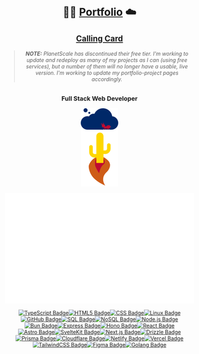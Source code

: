 <div align="center">

# :rocket::cactus: [Portfolio](https://MaDr.io) :cloud:

## [Calling Card](https://MatthewDrish.com)

> ###### **NOTE:** PlanetScale has discontinued their free tier. I'm working to update and redeploy as many of my projects as I can (using free services), but a number of them will no longer have a usable, live version. I'm working to update my portfolio-project pages accordingly.

### Full Stack Web Developer

[![MaDr logo](https://github.com/MaDrCloudDev/projectsImages/raw/master/MaDrLogo.svg)](https://matthewdrish.com)

[![GitHub stats](https://raw.githubusercontent.com/MaDrCloudDev/github-stats/master/generated/languages.svg#gh-dark-mode-only)](https://honzaap.github.io/GithubCity/?name=MaDrCloudDev&year=2025)

[![TypeScript Badge](https://img.shields.io/badge/TypeScript-3178C6?logo=typescript&logoColor=fff&style=plastic)](https://www.typescriptlang.org/)[![HTML5 Badge](https://img.shields.io/badge/HTML5-E34F26?logo=html5&logoColor=fff&style=plastic)](https://html.spec.whatwg.org/multipage/)[![CSS Badge](https://img.shields.io/badge/CSS-639?logo=css&logoColor=fff&style=plastic)](https://www.w3.org/Style/CSS/specs.en.html)[![Linux Badge](https://img.shields.io/badge/Linux-9fff00?logo=linux&logoColor=000&style=plastic)](https://www.linux.org/)<br>
[![GitHub Badge](https://img.shields.io/badge/GitHub-181717?logo=github&logoColor=fff&style=plastic)](https://github.com/)[![SQL Badge](https://img.shields.io/badge/sqlite-9a0042.svg?style=plastic&logo=sqlite&logoColor=white)](https://sqlite.org/)[![NoSQL Badge](https://img.shields.io/badge/MongoDB-DFFF00?logo=mongodb&logoColor=000&style=plastic)](https://www.mongodb.com/products/platform/atlas-database)[![Node.js Badge](https://img.shields.io/badge/Node.js-393?logo=nodedotjs&logoColor=fff&style=plastic)](https://nodejs.org/en/)<br>
[![Bun Badge](https://img.shields.io/badge/Bun-f472b6?logo=bun&logoColor=fff&style=plastic)](https://bun.sh/)[![Express Badge](https://img.shields.io/badge/Express-000?logo=express&logoColor=fff&style=plastic)](https://expressjs.com/)[![Hono Badge](https://img.shields.io/badge/hono-%23fd842e.svg?style=plastic&logo=hono&logoColor=white)](https://hono.dev/)[![React Badge](https://img.shields.io/badge/React-61DAFB?logo=react&logoColor=000&style=plastic)](https://reactjs.org/)<br>
[![Astro Badge](https://img.shields.io/badge/Astro-913dff?logo=astro&logoColor=fff&style=plastic)](https://astro.build/)[![SvelteKit Badge](https://img.shields.io/badge/Svelte-FF3E00?logo=svelte&logoColor=fff&style=plastic)](https://kit.svelte.dev/)[![Next.js Badge](https://img.shields.io/badge/Next.js-000?logo=nextdotjs&logoColor=fff&style=plastic)](https://nextjs.org/)[![Drizzle Badge](https://img.shields.io/badge/Drizzle-C5F74F?logo=drizzle&logoColor=000&style=plastic)](https://www.drizzle.com/)<br>
[![Prisma Badge](https://img.shields.io/badge/Prisma-2D3748?logo=prisma&logoColor=fff&style=plastic)](https://www.prisma.io/)[![Cloudflare Badge](https://img.shields.io/badge/Cloudflare-F38020?logo=cloudflare&logoColor=fff&style=plastic)](https://www.cloudflare.com/badge)[![Netlify Badge](https://img.shields.io/badge/Netlify-00C7B7?logo=netlify&logoColor=fff&style=plastic)](https://www.netlify.com/)[![Vercel Badge](https://img.shields.io/badge/Vercel-000?logo=vercel&logoColor=fff&style=plastic)](https://vercel.com/)<br>
[![TailwindCSS Badge](https://img.shields.io/badge/Tailwind%20CSS-06B6D4?logo=tailwindcss&logoColor=fff&style=plastic)](https://tailwindcss.com/)[![Figma Badge](https://img.shields.io/badge/Figma-F24E1E?logo=figma&logoColor=fff&style=plastic)](https://figma.com/)[![Golang Badge](https://img.shields.io/badge/Go-00ADD8?logo=go&logoColor=fff&style=plastic)](https://go.dev/)

</div>

<!-- html version

<h1 align="center">
	:rocket::cactus: <a href="https://MaDr.io">Portfolio</a> :cloud:
</h1>

<h2 align="center">
	<a href="https://MatthewDrish.com">Calling Card</a>
</h2>

<h6 align="center">
	<b>NOTE:</b> PlanetScale has discontinued their free tier. I'm working to
	update and redeploy as many of my projects as I can (using free services), but
	a number of them will no longer have a usable, live version. I'm working to
	update my portfolio-project pages accordingly.
</h6>

<h3 align="center">Full Stack Web Developer</h3>

<p align="center">
	<a
		target="_blank"
		href="https://matthewdrish.com"
		aria-label="Link to matthewdrish.com">
		<img
			src="https://github.com/MaDrCloudDev/projectsImages/raw/master/MaDrLogo.svg"
			alt="MaDr logo" />
	</a>
</p>

<p align="center">
	<a
		href="https://honzaap.github.io/GithubCity/?name=MaDrCloudDev&year=2025"
		aria-label="GitHub stats">
		<img
			src="https://raw.githubusercontent.com/MaDrCloudDev/github-stats/master/generated/languages.svg#gh-dark-mode-only"
			alt="GitHub stats" />
	</a>
</p>

<p align="center">
	<a href="https://html.spec.whatwg.org/multipage/">
		<img
			src="https://img.shields.io/badge/HTML5-E34F26?logo=html5&amp;logoColor=fff&amp;style=plastic"
			alt="HTML5 Badge" />
	</a>
	<a href="https://www.w3.org/Style/CSS/Overview.en.html">
		<img
			src="https://img.shields.io/badge/CSS3-1572B6?logo=css3&amp;logoColor=fff&amp;style=plastic"
			alt="CSS3 Badge" />
	</a>
	<a href="https://www.javascript.com/">
		<img
			src="https://img.shields.io/badge/JavaScript-F7DF1E?logo=javascript&amp;logoColor=000&amp;style=plastic"
			alt="JavaScript Badge" />
	</a>
	<a href="https://www.typescriptlang.org/">
		<img
			src="https://img.shields.io/badge/TypeScript-3178C6?logo=typescript&amp;logoColor=fff&amp;style=plastic"
			alt="TypeScript Badge" />
	</a>
	<br />
	<a href="https://www.linux.org/">
		<img
			src="https://img.shields.io/badge/Linux-FCC624?logo=linux&amp;logoColor=000&amp;style=plastic"
			alt="Linux Badge" />
	</a>
	<a href="https://github.com/">
		<img
			src="https://img.shields.io/badge/GitHub-181717?logo=github&amp;logoColor=fff&amp;style=plastic"
			alt="GitHub Badge" />
	</a>
	<a href="https://www.mongodb.com/">
		<img
			src="https://img.shields.io/badge/sqlite-%2307405e.svg?style=plastic&logo=sqlite&logoColor=white"
			alt="SQLite Badge" />
	</a>
	<a href="https://hono.dev/">
		<img
			src="https://img.shields.io/badge/hono-%23fd842e.svg?style=plastic&logo=hono&logoColor=white"
			alt="Hono Badge" />
	</a>
	<br />
	<a href="https://reactjs.org/">
		<img
			src="https://img.shields.io/badge/React-61DAFB?logo=react&amp;logoColor=000&amp;style=plastic"
			alt="React Badge" />
	</a>
	<a href="https://bun.sh/">
		<img
			src="https://img.shields.io/badge/Bun-000?logo=bun&logoColor=fff&style=plastic"
			alt="Bun Badge" />
	</a>
	<a href="https://nodejs.org/en/">
		<img
			src="https://img.shields.io/badge/Node.js-393?logo=nodedotjs&amp;logoColor=fff&amp;style=plastic"
			alt="Node.js Badge" />
	</a>
	<a href="https://turso.tech/">
		<img
			src="https://img.shields.io/badge/Turso-4FF8D2?logo=turso&logoColor=000&style=plastic"
			alt="Turso Badge" />
	</a>
	<br />
	<a href="https://www.drizzle.com/">
		<img
			src="https://img.shields.io/badge/Drizzle-C5F74F?logo=drizzle&logoColor=000&style=plastic"
			alt="Drizzle Badge" />
	</a>
	<a href="https://www.prisma.io/">
		<img
			src="https://img.shields.io/badge/Prisma-2D3748?logo=prisma&logoColor=fff&style=plastic"
			alt="Prisma Badge" />
	</a>
	<a href="https://kit.svelte.dev/">
		<img
			src="https://img.shields.io/badge/Svelte-FF3E00?logo=svelte&amp;logoColor=fff&amp;style=plastic"
			alt="SvelteKit Badge" />
	</a>
	<a href="https://nextjs.org/">
		<img
			src="https://img.shields.io/badge/Next.js-000?logo=nextdotjs&amp;logoColor=fff&amp;style=plastic"
			alt="Next.js Badge" />
	</a>
	<br />
	<a href="https://astro.build/">
		<img
			src="https://img.shields.io/badge/Astro-FF5D01?logo=astro&amp;logoColor=fff&amp;style=plastic"
			alt="Astro Badge" />
	</a>
	<a href="https://www.cloudflare.com/">
		<img
			src="https://img.shields.io/badge/Cloudflare-F38020?logo=cloudflare&amp;logoColor=fff&amp;style=plastic"
			alt="Cloudflare Badge" />
	</a>
	<a href="https://vercel.com/">
		<img
			src="https://img.shields.io/badge/Vercel-000?logo=vercel&amp;logoColor=fff&amp;style=plastic"
			alt="Vercel Badge" />
	</a>
	<a href="https://www.netlify.com/">
		<img
			src="https://img.shields.io/badge/Netlify-00C7B7?logo=netlify&amp;logoColor=fff&amp;style=plastic"
			alt="Netlify Badge" />
	</a>
	<br />
	<a href="https://tailwindcss.com/">
		<img
			src="https://img.shields.io/badge/Tailwind%20CSS-06B6D4?logo=tailwindcss&logoColor=fff&style=plastic"
			alt="TailwindCSS Badge" />
	</a>
	<a href="https://figma.com/">
		<img
			src="https://img.shields.io/badge/Figma-F24E1E?logo=figma&amp;logoColor=fff&amp;style=plastic"
			alt="Figma Badge" />
	</a>
	<a href="https://go.dev/">
		<img
			src="https://img.shields.io/badge/Go-00ADD8?logo=go&logoColor=fff&style=plastic"
			alt="Go Badge" />
	</a>
		<a href="https://tauri.app/">
		<img
			src="https://img.shields.io/badge/Tauri-FFC131?logo=tauri&logoColor=000&style=plastic"
			alt="Tauri Badge" />
	</a>
</p>
